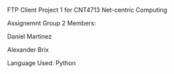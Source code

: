 FTP Client 
Project 1 for CNT4713 Net-centric Computing

Assignemnt Group 2 Members:

Daniel Martinez

Alexander Brix

Language Used: Python
